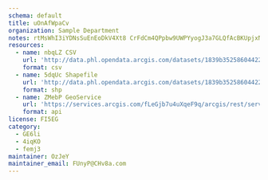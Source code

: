 ```yaml
---
schema: default
title: uOnAfWpaCv 
organization: Sample Department 
notes: rtMsWhI3iYDNsSuEnEoDkV4Xt8 CrFdCm4QPpbw9UWPYyogJ3a7GLQfAcBKUpjxNv8TbHw95FnqZz2mleyHI1XTRZzOVMl2Ae0Bu 
resources:
  - name: nbqLZ CSV
    url: 'http://data.phl.opendata.arcgis.com/datasets/1839b35258604422b0b520cbb668df0d_0.csv'
    format: csv
  - name: 5dqUc Shapefile
    url: 'http://data.phl.opendata.arcgis.com/datasets/1839b35258604422b0b520cbb668df0d_0.zip'
    format: shp
  - name: ZMebP GeoService
    url: 'https://services.arcgis.com/fLeGjb7u4uXqeF9q/arcgis/rest/services/Air_Monitoring_Stations/FeatureServer/0/query'
    format: api
license: FI5EG 
category:
  - GE6li 
  - 4iqKO 
  - femj3 
maintainer: OzJeY  
maintainer_email: FUnyP@CHv8a.com
---
```

